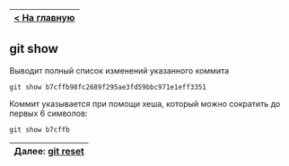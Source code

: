 |[< На главную](readme.md)|
|-|

## git show
Выводит полный список изменений указанного коммита

```
git show b7cffb98fc2689f295ae3fd59bbc971e1eff3351
```
Коммит указывается при помощи хеша, который можно сократить до первых 6 символов: 

```
git show b7cffb
```

| Далее: [git reset](gitreset.md) |
|-|